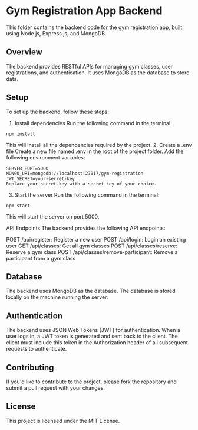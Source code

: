 # Gym Registration App Backend
This folder contains the backend code for the gym registration app, built using Node.js, Express.js, and MongoDB.

## Overview
The backend provides RESTful APIs for managing gym classes, user registrations, and authentication. It uses MongoDB as the database to store data.

## Setup
To set up the backend, follow these steps:
1. Install dependencies
Run the following command in the terminal:
```
npm install
```
This will install all the dependencies required by the project.
2. Create a .env file
Create a new file named .env in the root of the project folder. Add the following environment variables:
```
SERVER_PORT=5000
MONGO_URI=mongodb://localhost:27017/gym-registration
JWT_SECRET=your-secret-key
Replace your-secret-key with a secret key of your choice.
```
3. Start the server
Run the following command in the terminal:

```
npm start
```
This will start the server on port 5000.

API Endpoints
The backend provides the following API endpoints:

POST /api/register: Register a new user
POST /api/login: Login an existing user
GET /api/classes: Get all gym classes
POST /api/classes/reserve: Reserve a gym class
POST /api/classes/remove-participant: Remove a participant from a gym class

## Database
The backend uses MongoDB as the database. The database is stored locally on the machine running the server.

## Authentication
The backend uses JSON Web Tokens (JWT) for authentication. When a user logs in, a JWT token is generated and sent back to the client. The client must include this token in the Authorization header of all subsequent requests to authenticate.

## Contributing
If you'd like to contribute to the project, please fork the repository and submit a pull request with your changes.

## License
This project is licensed under the MIT License.